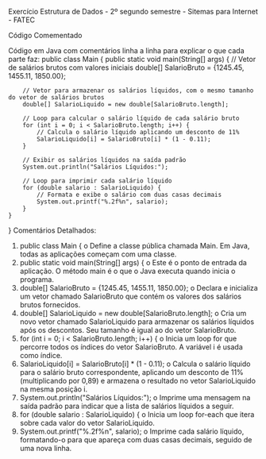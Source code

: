 Exercício Estrutura de Dados - 2º segundo semestre - Sitemas para Internet - FATEC

Código Comementado

Código em Java com comentários linha a linha para explicar o que cada parte faz:
public class Main {
    public static void main(String[] args) {
        // Vetor de salários brutos com valores iniciais
        double[] SalarioBruto = {1245.45, 1455.11, 1850.00};
        
        // Vetor para armazenar os salários líquidos, com o mesmo tamanho do vetor de salários brutos
        double[] SalarioLiquido = new double[SalarioBruto.length];
        
        // Loop para calcular o salário líquido de cada salário bruto
        for (int i = 0; i < SalarioBruto.length; i++) {
            // Calcula o salário líquido aplicando um desconto de 11%
            SalarioLiquido[i] = SalarioBruto[i] * (1 - 0.11);
        }
        
        // Exibir os salários líquidos na saída padrão
        System.out.println("Salários Líquidos:");
        
        // Loop para imprimir cada salário líquido
        for (double salario : SalarioLiquido) {
            // Formata e exibe o salário com duas casas decimais
            System.out.printf("%.2f%n", salario);
        }
    }
}
Comentários Detalhados:
1.	public class Main {
o	Define a classe pública chamada Main. Em Java, todas as aplicações começam com uma classe.
2.	public static void main(String[] args) {
o	Este é o ponto de entrada da aplicação. O método main é o que o Java executa quando inicia o programa.
3.	double[] SalarioBruto = {1245.45, 1455.11, 1850.00};
o	Declara e inicializa um vetor chamado SalarioBruto que contém os valores dos salários brutos fornecidos.
4.	double[] SalarioLiquido = new double[SalarioBruto.length];
o	Cria um novo vetor chamado SalarioLiquido para armazenar os salários líquidos após os descontos. Seu tamanho é igual ao do vetor SalarioBruto.
5.	for (int i = 0; i < SalarioBruto.length; i++) {
o	Inicia um loop for que percorre todos os índices do vetor SalarioBruto. A variável i é usada como índice.
6.	SalarioLiquido[i] = SalarioBruto[i] * (1 - 0.11);
o	Calcula o salário líquido para o salário bruto correspondente, aplicando um desconto de 11% (multiplicando por 0,89) e armazena o resultado no vetor SalarioLiquido na mesma posição i.
7.	System.out.println("Salários Líquidos:");
o	Imprime uma mensagem na saída padrão para indicar que a lista de salários líquidos a seguir.
8.	for (double salario : SalarioLiquido) {
o	Inicia um loop for-each que itera sobre cada valor do vetor SalarioLiquido.
9.	System.out.printf("%.2f%n", salario);
o	Imprime cada salário líquido, formatando-o para que apareça com duas casas decimais, seguido de uma nova linha.
